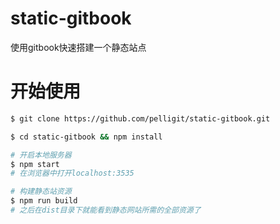 # static-gitbook

使用gitbook快速搭建一个静态站点

# 开始使用

```bash
$ git clone https://github.com/pelligit/static-gitbook.git

$ cd static-gitbook && npm install

# 开启本地服务器
$ npm start
# 在浏览器中打开localhost:3535

# 构建静态站资源
$ npm run build
# 之后在dist目录下就能看到静态网站所需的全部资源了
```
